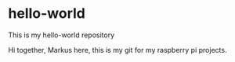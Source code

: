 # hello-world
This is my hello-world repository

Hi together,
Markus here, this is my git for my raspberry pi projects.
